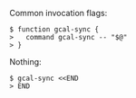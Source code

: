 Common invocation flags:

    $ function gcal-sync {
    >   command gcal-sync -- "$@"
    > }

Nothing:

    $ gcal-sync <<END
    > END
